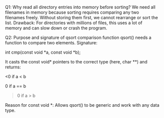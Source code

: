 Q1: Why read all directory entries into memory before sorting?
We need all filenames in memory because sorting requires comparing any two filenames freely. Without storing them first, we cannot rearrange or sort the list.
Drawback: For directories with millions of files, this uses a lot of memory and can slow down or crash the program.

Q2: Purpose and signature of qsort comparison function
qsort() needs a function to compare two elements. Signature:

int cmp(const void *a, const void *b);


It casts the const void* pointers to the correct type (here, char **) and returns:

<0 if a < b

0 if a == b

>0 if a > b

Reason for const void *: Allows qsort() to be generic and work with any data type.
